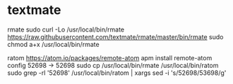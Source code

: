 textmate
======

rmate
sudo curl -Lo /usr/local/bin/rmate https://raw.githubusercontent.com/textmate/rmate/master/bin/rmate
sudo chmod a+x /usr/local/bin/rmate

ratom
https://atom.io/packages/remote-atom
apm install remote-atom
config 52698 -> 52698
sudo cp /usr/local/bin/rmate /usr/local/bin/ratom
sudo grep -rl '52698' /usr/local/bin/ratom  | xargs sed -i 's/52698/53698/g'
